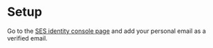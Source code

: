 # Setup

Go to the
[SES identity console
page](https://us-west-2.console.aws.amazon.com/ses/home?region=us-west-2#/verified-identities)
and add your personal email as a verified email.
